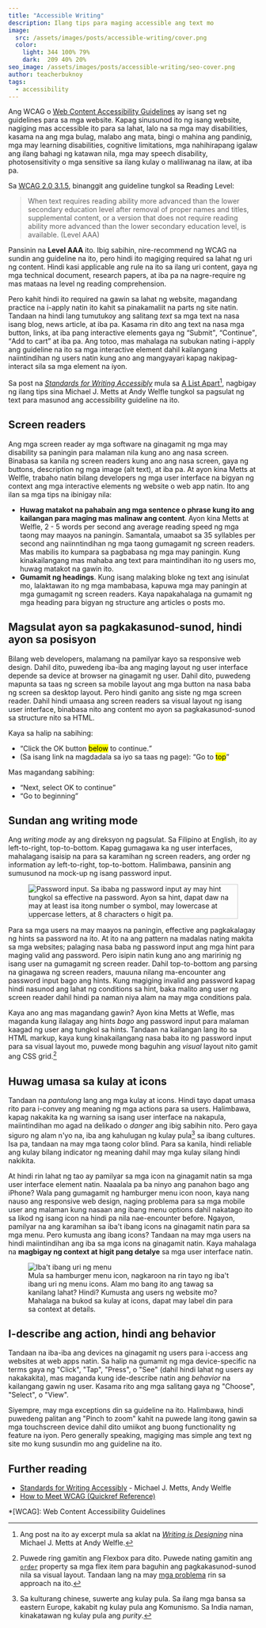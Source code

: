 ```yaml
---
title: "Accessible Writing"
description: Ilang tips para maging accessible ang text mo
image: 
  src: /assets/images/posts/accessible-writing/cover.png
  color:
    light: 344 100% 79%
    dark:  209 40% 20%
seo_image: /assets/images/posts/accessible-writing/seo-cover.png
author: teacherbuknoy
tags:
  - accessibility
---
```


Ang WCAG o [Web Content Accessibility Guidelines](https://www.w3.org/TR/WCAG20/) ay isang set ng guidelines para sa mga website. Kapag sinusunod ito ng isang website, nagiging mas accessible ito para sa lahat, lalo na sa mga may disabilities, kasama na ang mga bulag, malabo ang mata, bingi o mahina ang pandinig, mga may learning disabilities, cognitive limitations, mga nahihirapang igalaw ang ilang bahagi ng katawan nila, mga may speech disability, photosensitivity o mga sensitive sa ilang kulay o maliliwanag na ilaw, at iba pa.

Sa [WCAG 2.0 3.1.5](https://www.w3.org/TR/WCAG20/#meaning), binanggit ang guideline tungkol sa Reading Level:

> When text requires reading ability more advanced than the lower secondary education level after removal of proper names and titles, supplemental content, or a version that does not require reading ability more advanced than the lower secondary education level, is available. (Level AAA)

Pansinin na **Level AAA** ito. Ibig sabihin, nire-recommend ng WCAG na sundin ang guideline na ito, pero hindi ito magiging required sa lahat ng uri ng content. Hindi kasi applicable ang rule na ito sa ilang uri content, gaya ng mga technical document, research papers, at iba pa na nagre-require ng mas mataas na level ng reading comprehension.

Pero kahit hindi ito required na gawin sa lahat ng website, magandang practice na i-apply natin ito kahit sa pinakamaliit na parts ng site natin. Tandaan na hindi lang tumutukoy ang salitang <i lang="en">text</i> sa mga text na nasa isang blog, news article, at iba pa. Kasama rin dito ang text na nasa mga button, links, at iba pang interactive elements gaya ng <q>Submit</q>, <q>Continue</q>, <q>Add to cart</q> at iba pa. Ang totoo, mas mahalaga na subukan nating i-apply ang guideline na ito sa mga interactive element dahil kailangang naiintindihan ng users natin kung ano ang mangyayari kapag nakipag-interact sila sa mga element na iyon.

Sa post na <cite>[Standards for Writing Accessibly](https://alistapart.com/article/standards-for-writing-accessibly/)</cite> mula sa [A List Apart](https://alistapart.com/)[^1], nagbigay ng ilang tips sina Michael J. Metts at Andy Welfle tungkol sa pagsulat ng text para masunod ang accessibility guideline na ito.

## Screen readers

Ang mga screen reader ay mga software na ginagamit ng mga may disability sa paningin para malaman nila kung ano ang nasa screen. Binabasa sa kanila ng screen readers kung ano ang nasa screen, gaya ng buttons, description ng mga image (alt text), at iba pa. At ayon kina Metts at Welfle, trabaho natin bilang developers ng mga user interface na bigyan ng context ang mga interactive elements ng website o web app natin. Ito ang ilan sa mga tips na ibinigay nila:

- **Huwag matakot na pahabain ang mga sentence o phrase kung ito ang kailangan para maging mas malinaw ang content**. Ayon kina Metts at Welfle, 2 - 5 words per second ang average reading speed ng mga taong may maayos na paningin. Samantala, umaabot sa 35 syllables per second ang naiinntindihan ng mga taong gumagamit ng screen readers. Mas mabilis ito kumpara sa pagbabasa ng mga may paningin. Kung kinakailangang mas mahaba ang text para maintindihan ito ng users mo, huwag matakot na gawin ito.
- **Gumamit ng headings**. Kung isang malaking bloke ng text ang isinulat mo, lalaktawan ito ng mga mambabasa, kapuwa mga may paningin at mga gumagamit ng screen readers. Kaya napakahalaga na gumamit ng mga heading para bigyan ng structure ang articles o posts mo.

## Magsulat ayon sa pagkakasunod-sunod, hindi ayon sa posisyon

Bilang web developers, malamang na pamilyar kayo sa responsive web design. Dahil dito, puwedeng iba-iba ang maging layout ng user interface depende sa device at browser na ginagamit ng user. Dahil dito, puwedeng mapunta sa taas ng screen sa mobile layout ang mga button na nasa baba ng screen sa desktop layout. Pero hindi ganito ang siste ng mga screen reader. Dahil hindi umaasa ang screen readers sa visual layout ng isang user interface, binabasa nito ang content mo ayon sa pagkakasunod-sunod sa structure nito sa HTML.

Kaya sa halip na sabihing:

- <q lang="en">Click the OK button <mark>below</mark> to continue.</q>
- (Sa isang link na magdadala sa iyo sa taas ng page): <q lang="en">Go to <mark>top</mark></q>

Mas magandang sabihing:

- <q lang="en">Next, select OK to continue</q>
- <q lang="en">Go to beginning</q>

## Sundan ang writing mode

Ang <dfn>writing mode</dfn> ay ang direksyon ng pagsulat. Sa Filipino at English, ito ay left-to-right, top-to-bottom. Kapag gumagawa ka ng user interfaces, mahalagang isaisip na para sa karamihan ng screen readers, ang order ng information ay left-to-right, top-to-bottom. Halimbawa, pansinin ang sumusunod na mock-up ng isang password input.

<figure>
    <img
        style="border: 1px solid #0003"
        sizes="(max-width: 850px) 100vw, 850px"
        srcset="
            /assets/images/posts/accessible-writing/Password_Input_with_hints_vqihg9_c_scale,w_300.png 300w,
            /assets/images/posts/accessible-writing/Password_Input_with_hints_vqihg9_c_scale,w_850.png 850w"
        src="/assets/images/posts/accessible-writing/Password_Input_with_hints_vqihg9_c_scale,w_850.png"
        alt="Password input. Sa ibaba ng password input ay may hint tungkol sa effective na password. Ayon sa hint, dapat daw na may at least isa itong number o symbol, may lowercase at uppercase letters, at 8 characters o higit pa.">
</figure>

Para sa mga users na may maayos na paningin, effective ang pagkakalagay ng hints sa password na ito. At ito na ang pattern na madalas nating makita sa mga websites; palaging nasa baba ng password input ang mga hint para maging valid ang password. Pero isipin natin kung ano ang maririnig ng isang user na gumagamit ng screen reader. Dahil top-to-bottom ang parsing na ginagawa ng screen readers, mauuna nilang ma-encounter ang password input bago ang hints. Kung magiging invalid ang password kapag hindi nasunod ang lahat ng conditions sa hint, baka malito ang user ng screen reader dahil hindi pa naman niya alam na may mga conditions pala. 

Kaya ano ang mas magandang gawin? Ayon kina Metts at Wefle, mas maganda kung ilalagay ang hints *bago* ang password input para malaman kaagad ng user ang tungkol sa hints. Tandaan na kailangan lang ito sa HTML markup, kaya kung kinakailangang nasa baba ito ng password input para sa visual layout mo, puwede mong baguhin ang *visual* layout nito gamit ang CSS grid.[^2]

## Huwag umasa sa kulay at icons
Tandaan na <em>pantulong</em> lang ang mga kulay at icons. Hindi tayo dapat umasa rito para i-convey ang meaning ng mga actions para sa users. Halimbawa, kapag nakakita ka ng warning sa isang user interface na nakapula, maiintindihan mo agad na delikado o <i lang="en">danger</i> ang ibig sabihin nito. Pero gaya siguro ng alam n'yo na, iba ang kahulugan ng kulay pula[^3] sa ibang cultures. Isa pa, tandaan na may mga taong color blind. Para sa kanila, hindi reliable ang kulay bilang indicator ng meaning dahil may mga kulay silang hindi nakikita. 

At hindi rin lahat ng tao ay pamilyar sa mga icon na ginagamit natin sa mga user interface element natin. Naaalala pa ba ninyo ang panahon bago ang iPhone? Wala pang gumagamit ng hamburger menu icon noon, kaya nang nauso ang responsive web design, naging problema para sa mga mobile user ang malaman kung nasaan ang ibang menu options dahil nakatago ito sa likod ng isang icon na hindi pa nila nae-encounter before. Ngayon, pamilyar na ang karamihan sa iba't ibang icons na ginagamit natin para sa mga menu. Pero kumusta ang ibang icons? Tandaan na may mga users na hindi maiintindihan ang iba sa mga icons na ginagamit natin. Kaya mahalaga na **magbigay ng context at higit pang detalye** sa mga user interface natin.

<figure>
    <img
        sizes="(max-width: 1920px) 100vw, 1920px"
        srcset="
            /assets/images/posts/accessible-writing/Menus_1_zv9zxd_c_scale,w_300.png 300w,
            /assets/images/posts/accessible-writing/Menus_1_zv9zxd_c_scale,w_1920.png 1920w"
        src="/assets/images/posts/accessible-writing/Menus_1_zv9zxd_c_scale,w_1920.png"
        alt="Iba't ibang uri ng menu">
    <figcaption>Mula sa hamburger menu icon, nagkaroon na rin tayo ng iba't ibang uri ng menu icons. Alam mo bang ito ang tawag sa kanilang lahat? Hindi? Kumusta ang users ng website mo? Mahalaga na bukod sa kulay at icons, dapat may label din para sa context at details.</figcaption>
</figure>

## I-describe ang action, hindi ang behavior
Tandaan na iba-iba ang devices na ginagamit ng users para i-access ang websites at web apps natin. Sa halip na gumamit ng mga device-specific na terms gaya ng "Click", "Tap", "Press", o "See" (dahil hindi lahat ng users ay nakakakita), mas maganda kung ide-describe natin ang *behavior* na kailangang gawin ng user. Kasama rito ang mga salitang gaya ng "Choose", "Select", o "View".

Siyempre, may mga exceptions din sa guideline na ito. Halimbawa, hindi puwedeng palitan ang "Pinch to zoom" kahit na puwede lang itong gawin sa mga touchscreen device dahil dito umiikot ang buong functionality ng feature na iyon. Pero generally speaking, magiging mas simple ang text ng site mo kung susundin mo ang guideline na ito.

## Further reading

- [Standards for Writing Accessibly](https://alistapart.com/article/standards-for-writing-accessibly/) - Michael J. Metts, Andy Welfle
- [How to Meet WCAG (Quickref Reference)](https://www.w3.org/WAI/WCAG21/quickref/?versions=2.0#qr-meaning-supplements)

*[WCAG]: Web Content Accessibility Guidelines

[^1]: Ang post na ito ay excerpt mula sa aklat na <cite>[Writing is Designing](https://rosenfeldmedia.com/books/writing-is-designing/)</cite> nina Michael J. Metts at Andy Welfle.
[^2]: Puwede ring gamitin ang Flexbox para dito. Puwede nating gamitin ang [`order`](https://developer.mozilla.org/en-US/docs/Web/CSS/order) property sa mga flex item para baguhin ang pagkakasunod-sunod nila sa visual layout. Tandaan lang na may [mga problema](https://developer.mozilla.org/en-US/docs/Web/CSS/order#accessibility_concerns) rin sa approach na ito.
[^3]: Sa kulturang chinese, suwerte ang kulay pula. Sa ilang mga bansa sa eastern Europe, kakabit ng kulay pula ang Komunismo. Sa India naman, kinakatawan ng kulay pula ang <i lang="en">purity</i>.